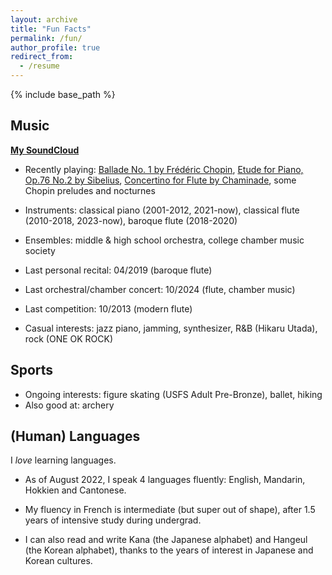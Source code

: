 ```yaml
---
layout: archive
title: "Fun Facts"
permalink: /fun/
author_profile: true
redirect_from:
  - /resume
---
```


{% include base_path %}

## Music
**[My SoundCloud](https://soundcloud.com/ruanqianqian-huang)**

- Recently playing: [Ballade No. 1 by Frédéric Chopin](https://youtu.be/BSFNl4roGlI), [Etude for Piano, Op.76 No.2 by Sibelius](https://www.youtube.com/watch?v=9Qt1HY5p3Aw), [Concertino for Flute by Chaminade](https://www.youtube.com/watch?v=JQDTVDmbEpA), some Chopin preludes and nocturnes

- Instruments: classical piano (2001-2012, 2021-now), classical flute (2010-2018, 2023-now), baroque flute (2018-2020)

- Ensembles: middle & high school orchestra, college chamber music society

- Last personal recital: 04/2019 (baroque flute)

- Last orchestral/chamber concert: 10/2024 (flute, chamber music)

- Last competition: 10/2013 (modern flute)

- Casual interests: jazz piano, jamming, synthesizer, R&B (Hikaru Utada), rock (ONE OK ROCK)


## Sports

- Ongoing interests: figure skating (USFS Adult Pre-Bronze), ballet, hiking
- Also good at: archery


## (Human) Languages
I _love_ learning languages. 

- As of August 2022, I speak 4 languages fluently: English, Mandarin, Hokkien and Cantonese.

- My fluency in French is intermediate (but super out of shape), after 1.5 years of intensive study during undergrad. 

- I can also read and write Kana (the Japanese alphabet) and Hangeul (the Korean alphabet), thanks to the years of interest in Japanese and Korean cultures.
